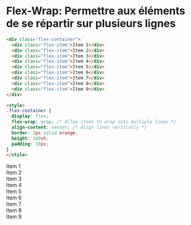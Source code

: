 <div w-full h-full>
    <div>
        <h1 pb-4 text-gradient-css font-mono text-2xl >Flex-Wrap: Permettre aux éléments de se répartir sur plusieurs lignes</h1>
    </div>
    <div grid="~ cols-2 gap-4">
<div>

```html
<div class="flex-container">
  <div class="flex-item">Item 1</div>
  <div class="flex-item">Item 2</div>
  <div class="flex-item">Item 3</div>
  <div class="flex-item">Item 4</div>
  <div class="flex-item">Item 5</div>
  <div class="flex-item">Item 6</div>
  <div class="flex-item">Item 7</div>
  <div class="flex-item">Item 8</div>
  <div class="flex-item">Item 9</div>
</div>

<style>
.flex-container {
  display: flex;
  flex-wrap: wrap; /* Allow items to wrap onto multiple lines */
  align-content: center; /* Align lines vertically */
  border: 2px solid orange;
  height: 100vh;
  padding: 10px;
}
</style>
```
</div>
<div>
    <div flex="~ wrap content-center" border-2 border-orange h-89 mt-1 p-2>
      <div border-1 border-emerald p-2>Item 1</div>
      <div border-1 border-emerald p-2>Item 2</div>
      <div border-1 border-emerald p-2>Item 3</div>
      <div border-1 border-emerald p-2>Item 4</div>
      <div border-1 border-emerald p-2>Item 5</div>
      <div border-1 border-emerald p-2>Item 6</div>
      <div border-1 border-emerald p-2>Item 7</div>
      <div border-1 border-emerald p-2>Item 8</div>
      <div border-1 border-emerald p-2>Item 9</div>
    </div>
</div>
</div>
</div>







